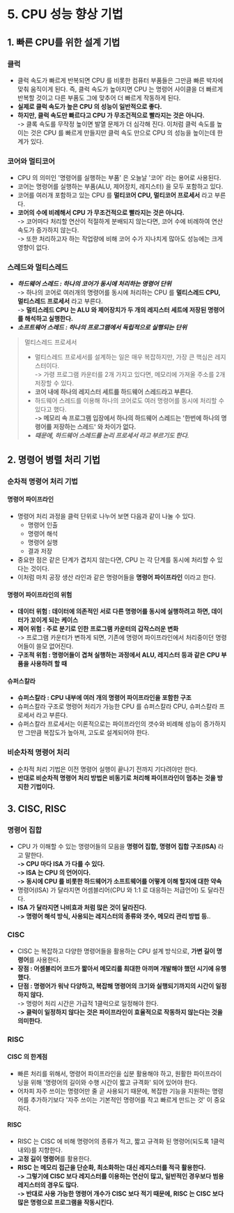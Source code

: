 # 5. CPU 성능 향상 기법

## 1. 빠른 CPU를 위한 설계 기법&#x20;

### 클럭

* 클럭 속도가 빠르게 반복되면 CPU 를 비롯한 컴퓨터 부품들은 그만큼 빠른 박자에 맞춰 움직이게 된다. 즉, 클럭 속도가 높아지면 CPU 는 명령어 사이클을 더 빠르게 반복할 것이고 다른 부품도 그에 맞추어 더 빠르게 작동하게 된다.
* **실제로 클럭 속도가 높은 CPU 의 성능이 일반적으로 좋다.**&#x20;
* **하지만, 클럭 속도만 빠르다고 CPU 가 무조건적으로 빨라지는 것은 아니다.** \
  \-> 클록 속도를 무작정 높이면 발열 문제가 더 심각해 진다. 이처럼 클럭 속도를 높이는 것은 CPU 를 빠르게 만들지만 클럭 속도 만으로 CPU 의 성능을 높이는데 한계가 있다.&#x20;

### 코어와 멀티코어

* CPU 의 의미인 '명령어를  실행하는  부품' 은 오늘날 '코어' 라는 용어로 사용된다.&#x20;
* 코어는 명령어를 실행하는 부품(ALU, 제어장치, 레지스터) 을 모두 포함하고 있다.&#x20;
* 코어를 여러개 포함하고 있는 CPU 를 **멀티코어 CPU, 멀티코어 프로세서** 라고 부른다.&#x20;
* **코어의 수에 비례해서 CPU 가 무조건적으로 빨라지는 것은 아니다.** \
  \-> 코어마다 처리할 연산이 적절하게 분배되지 않는다면, 코어 수에 비례하여 연산 속도가 증가하지 않는다. \
  \-> 또한 처리하고자 하는 작업량에 비해 코어 수가 지나치게 많아도 성능에는 크게 영향이 없다.&#x20;

### 스레드와 멀티스레드&#x20;

* _**하드웨어 스레드 : 하나의 코어가 동시에 처리하는 명령어 단위**_ \
  \-> 하나의 코어로 여러개의 명령어를 동시에 처리하는 CPU 를 **멀티스레드 CPU, 멀티스레드 프로세서** 라고 부른다. \
  \-> **멀티스레드 CPU 는 ALU 와 제어장치가 두 개의 레지스터 세트에 저장된 명령어를 해석하고 실행한다.**&#x20;
* _**소프트웨어 스레드 : 하나의 프로그램에서 독립적으로 실행되는 단위**_

> 멀티스레드 프로세서
>
> * 멀티스레드 프로세서를 설계하는 일은 매우 복잡하지만, 가장 큰 핵심은 레지스터이다. \
>   \-> 가령 프로그램 카운터를 2개 가지고 있다면, 메모리에 가져올 주소를 2개 저장할 수 있다.&#x20;
> * **코어 내에 하나의 레지스터 세트를 하드웨어 스레드라고 부른다.**&#x20;
> * 하드웨어 스레드를 이용해 하나의 코어로도 여러 명령어를 동시에 처리할 수 있다고 했다.\
>   **-> 메모리 속 프로그램 입장에서 하나의 하드웨어 스레드는 '한번에 하나의 명령어를 저장하는 스레드' 와 차이가 없다.**&#x20;
> * _**때문에, 하드웨어 스레드를 논리 프로세서 라고 부르기도 한다.**_&#x20;

## 2. 명령어 병렬 처리 기법&#x20;

### 순차적 명령어 처리 기법

#### 명령어 파이프라인&#x20;

* 명령어 처리 과정을 클럭 단위로 나누어 보면 다음과 같이 나눌 수 있다.&#x20;
  * 명령어 인출
  * 명령어 해석
  * 명령어 실행
  * 결과 저장&#x20;
* 중요한 점은 같은 단계가 겹치지 않는다면, CPU 는 각 단계를 동시에 처리할 수 있다는 것이다.&#x20;
* 이처럼 마치 공장 생산 라인과 같은 명령어들을 **명령어 파이프라인** 이라고 한다.&#x20;

#### 명령어 파이프라인의 위험&#x20;

* **데이터 위험 : 데이터에 의존적인 서로 다른 명령어를 동시에 실행하려고 하면, 데이터가 꼬이게 되는 케이스**&#x20;
* **제어 위험 : 주로 분기로 인한 프로그램 카운터의 갑작스러운 변화**\
  \-> 프로그램 카운터가 변하게 되면, 기존에 명령어 파이프라인에서 처리중이던 명령어들이 쓸모 없어진다.&#x20;
* **구조적 위험 : 명령어들이 겹쳐 실행하는 과정에서 ALU, 레지스터 등과 같은 CPU 부품을 사용하려 할 때**

#### 슈퍼스칼라&#x20;

* **슈퍼스칼라 : CPU 내부에 여러 개의 명령어 파이프라인을 포함한 구조**
* 슈퍼스칼라 구조로 명령어 처리가 가능한 CPU 를 슈퍼스칼라 CPU, 슈퍼스칼라 프로세서 라고 부른다.&#x20;
* 슈퍼스칼라 프로세서는 이론적으로는 파이프라인의 갯수와 비례해 성능이 증가하지만 그만큼 복잡도가 높아져, 고도로 설계되어야 한다.&#x20;

### 비순차적 명령어 처리&#x20;

* 순차적 처리 기법은 이전 명령어 실행이 끝나기 전까지 기다려야만 한다.&#x20;
* **반대로 비순차적 명령어 처리 방법은 비동기로 처리해 파이프라인이 멈추는 것을 방지한 기법이다.**

## 3. CISC, RISC

### 명령어 집합

* CPU 가 이해할 수 있는 명령어들의 모음을 **명령어 집합, 명령어 집합 구조(ISA)** 라고 말한다.\
  **-> CPU 마다 ISA 가 다를 수 있다.** \
  **-> ISA 는 CPU 의 언어이다.** \
  **-> 동시에 CPU 를 비롯한 하드웨어가 소프트웨어를 어떻게 이해 할지에 대한 약속**
* 명령어(ISA) 가 달라지면 어셈블리어(CPU 와 1:1 로 대응하는 저급언어) 도 달라진다.&#x20;
* **ISA 가 달라지면 나비효과 처럼 많은 것이 달라진다.** \
  **-> 명령어 해석 방식, 사용되는 레지스터의 종류와 갯수, 메모리 관리 방법 등.**.

### CISC

* CISC 는 복잡하고 다양한 명령어들을 활용하는 CPU 설계 방식으로, **가변 길이 명령어**를 사용한다.&#x20;
* **장점 : 어셈블리어 코드가 짧아서 메모리를 최대한 아끼며 개발해야 했던 시기에 유행했다.**&#x20;
* **단점 : 명령어가 워낙 다양하고, 복잡해 명령어의 크기와 실행되기까지의 시간이 일정하지 않다.** \
  \-> 명령어 처리 시간은 가급적 1클럭으로 일정해야 한다.\
  **-> 클럭이 일정하지 않다는 것은 파이프라인이 효율적으로 작동하지 않는다는 것을 의미한다.**&#x20;

### RISC

#### CISC 의 한계점

* 빠른 처리를 위해서, 명령어 파이프라인을 십분 활용해야 하고, 원활한 파이프라이닝을 위해 '명령어의 길이와 수행 시간이 짧고 규격화' 되어 있어야 한다.&#x20;
* 어차피 자주 쓰이는 명령어만 줄 곧 사용되기 때문에, 복잡한 기능을 지원하는 명령어를 추가하기보다 '자주 쓰이는 기본적인 명령어를 작고 빠르게 만드는 것' 이 중요하다.&#x20;

#### RISC

* RISC 는 CISC 에 비해 명령어의 종류가 적고, 짧고 규격화 된 명령어(되도록 1클럭 내외)를 지향한다.&#x20;
* **고정 길이 명령어**를 활용한다.&#x20;
* **RISC 는 메모리 접근을 단순화, 최소화하는 대신 레지스터를 적극 활용한다.** \
  **-> 그렇기에 CISC 보다 레지스터를 이용하는 연산이 많고, 일반적인 경우보다 범용 레지스터의 경우도 많다.** \
  **-> 반대로 사용 가능한 명령어 개수가 CISC 보다 적기 때문에, RISC 는 CISC 보다 많은 명령으로 프로그램을 작동시킨다.**&#x20;
